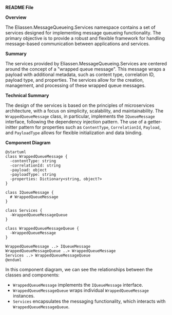 **README File**

**Overview**

The Eliassen.MessageQueueing.Services namespace contains a set of services designed for implementing message queueing functionality. The primary objective is to provide a robust and flexible framework for handling message-based communication between applications and services.

**Summary**

The services provided by Eliassen.MessageQueueing.Services are centered around the concept of a "wrapped queue message". This message wraps a payload with additional metadata, such as content type, correlation ID, payload type, and properties. The services allow for the creation, management, and processing of these wrapped queue messages.

**Technical Summary**

The design of the services is based on the principles of microservices architecture, with a focus on simplicity, scalability, and maintainability. The `WrappedQueueMessage` class, in particular, implements the `IQueueMessage` interface, following the dependency injection pattern. The use of a getter-initter pattern for properties such as `ContentType`, `CorrelationId`, `Payload`, and `PayloadType` allows for flexible initialization and data binding.

**Component Diagram**

```plantuml
@startuml
class WrappedQueueMessage {
  -contentType: string
  -correlationId: string
  -payload: object
  -payloadType: string
  -properties: Dictionary<string, object?>
}

class IQueueMessage {
  # WrappedQueueMessage
}

class Services {
  -WrappedQueueMessageQueue
}

class WrappedQueueMessageQueue {
  -WrappedQueueMessage
}

WrappedQueueMessage ..> IQueueMessage
WrappedQueueMessageQueue ..> WrappedQueueMessage
Services ..> WrappedQueueMessageQueue
@enduml
```

In this component diagram, we can see the relationships between the classes and components:

* `WrappedQueueMessage` implements the `IQueueMessage` interface.
* `WrappedQueueMessageQueue` wraps individual `WrappedQueueMessage` instances.
* `Services` encapsulates the messaging functionality, which interacts with `WrappedQueueMessageQueue`.
